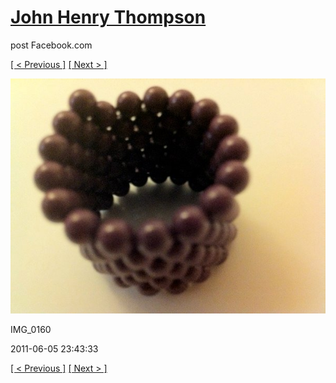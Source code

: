 # [John Henry Thompson](../README.md)
post Facebook.com

[[ < Previous ]](2011-06-05-3.md) [[ Next > ]](2011-06-05-5.md)

[![](../media/2011-06-05/Magnetic-Balls-IMG_0160.jpg)](../README.md)

IMG_0160

2011-06-05 23:43:33

[[ < Previous ]](2011-06-05-3.md) [[ Next > ]](2011-06-05-5.md)